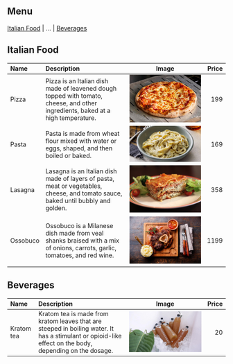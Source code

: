 ## Menu
[Italian Food](#italian-food) | ... | [Beverages](#beverages)


## Italian Food


| Name     | Description                                                                                                                     | Image                         | Price |
|:---------|:--------------------------------------------------------------------------------------------------------------------------------|-------------------------------|------:|
| Pizza    | Pizza is an Italian dish made of leavened dough topped with tomato, cheese, and other ingredients, baked at a high temperature. | ![food1](images/pizza.jpg)    |   199 | 
| Pasta    | Pasta is made from wheat flour mixed with water or eggs, shaped, and then boiled or baked.                                      | ![food2](images/pasta.jpg)    |   169 |
| Lasagna  | Lasagna is an Italian dish made of layers of pasta, meat or vegetables, cheese, and tomato sauce, baked until bubbly and golden.| ![food3](images/lasagna.jpg)  |   358 |
| Ossobuco | Ossobuco is a Milanese dish made from veal shanks braised with a mix of onions, carrots, garlic, tomatoes, and red wine.    | ![food4](images/ossobuco.jpg) |  1199 |


## Beverages
| Name       | Description | Image                     | Price |
|:-----------|:------------|---------------------------|------:|
| Kratom tea | Kratom tea is made from kratom leaves that are steeped in boiling water. It has a stimulant or opioid-like effect on the body, depending on the dosage.| ![bev1](images/tommy.jpg) |    20 | 
